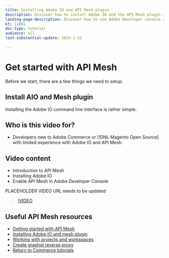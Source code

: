 ```yaml
---
title: Installing Adobe IO and API Mesh plugin
description: Discover how to install Adobe IO and the API Mesh plugin in the Adobe Developer Console
landing-page-description: Discover how to use Adobe Developer console and install the Adobe IO with API Mesh plugin.
kt: 11801
doc-type: tutorial
audience: all
last-substantial-update: 2023-1-31

---
```


# Get started with API Mesh

Before we start, there are a few things we need to setup. 

## Install AIO and Mesh plugin

Installing the Adobe IO command line interface is rather simple. 

## Who is this video for?

* Developers new to Adobe Commerce or [!DNL Magento Open Source] with limited experience with Adobe IO and API Mesh.

## Video content

* Introduction to API Mesh
* Installing Adobe IO
* Enable API Mesh in Adobe Developer Console

PLACEHOLDER VIDEO URL needs to be updated
>[!VIDEO](https://video.tv.adobe.com/v/123456789)

## Useful API Mesh resources

* [Getting started with API Mesh](./getting-started-api-mesh.md)
* [Installing Adobe IO and mesh plugin](./installing-aio-mesh-plugin.md)
* [Working with projects and workspaces](./aio-projects-workspaces.md)
* [Create graphql reverse proxy](./graphql-reverse-proxy.md)
* [Return to Commerce tutorials](https://experienceleague.adobe.com/docs/commerce-learn/tutorials/overview.html)